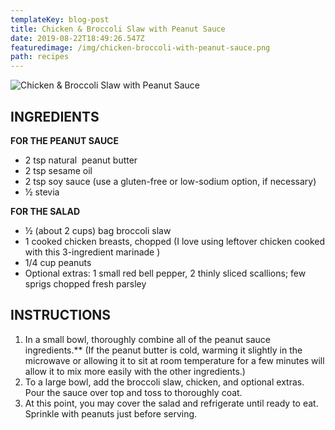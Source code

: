 ```yaml
---
templateKey: blog-post
title: Chicken & Broccoli Slaw with Peanut Sauce
date: 2019-08-22T18:49:26.547Z
featuredimage: /img/chicken-broccoli-with-peanut-sauce.png
path: recipes
---
```

![Chicken & Broccoli Slaw with Peanut Sauce](/img/chicken-broccoli-with-peanut-sauce.png)

## INGREDIENTS

**FOR THE PEANUT SAUCE**

* 2 tsp natural  peanut butter
* 2 tsp sesame oil
* 2 tsp soy sauce (use a gluten-free or low-sodium option, if necessary)
* ½ stevia

**FOR THE SALAD**

* ½ (about 2 cups) bag broccoli slaw
* 1 cooked chicken breasts, chopped (I love using leftover chicken cooked with this 3-ingredient marinade )
* 1/4 cup peanuts
* Optional extras: 1 small red bell pepper, 2 thinly sliced scallions; few sprigs chopped fresh parsley

## INSTRUCTIONS

1. In a small bowl, thoroughly combine all of the peanut sauce ingredients.\*\* (If the peanut butter is cold, warming it slightly in the microwave or allowing it to sit at room temperature for a few minutes will allow it to mix more easily with the other ingredients.)
2. To a large bowl, add the broccoli slaw, chicken, and optional extras. Pour the sauce over top and toss to thoroughly coat.
3. At this point, you may cover the salad and refrigerate until ready to eat. Sprinkle with peanuts just before serving.
